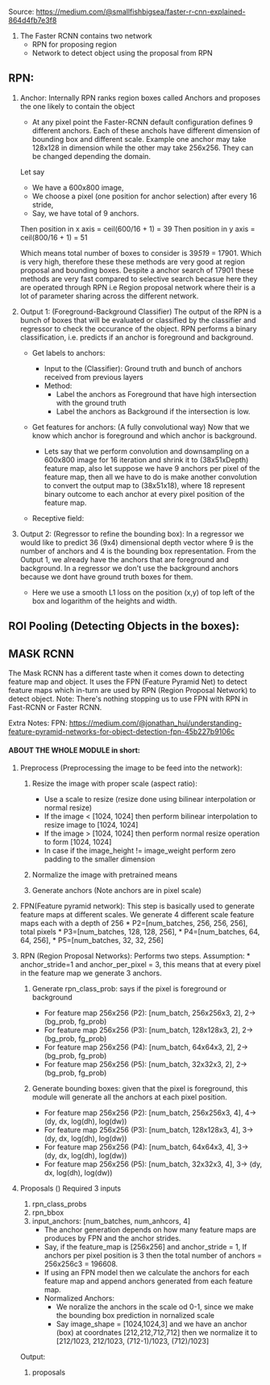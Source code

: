 

Source: https://medium.com/@smallfishbigsea/faster-r-cnn-explained-864d4fb7e3f8

1. The Faster RCNN contains two network
    * RPN for proposing region
    * Network to detect object using the proposal from RPN
  
## RPN:  
    
1. Anchor: Internally RPN ranks region boxes called Anchors and proposes the one likely to contain the object
    * At any pixel point the Faster-RCNN default configuration defines 9 different anchors. Each of these anchols have different dimension of bounding box and different scale. Example one anchor may take 128x128 in dimension while the other may take 256x256. They can be changed depending the domain.
    
    Let say 
    * We have a 600x800 image,
    * We choose a pixel (one position for anchor selection) after every 16 stride, 
    * Say, we have total of 9 anchors.
    
    Then position in x axis = ceil(600/16 + 1) = 39
    Then position in y axis = ceil(800/16 + 1) = 51
    
    Which means total number of boxes to consider is 39*51*9 = 17901. Which is very high, therefore these these methods are very good at region proposal and bounding boxes. Despite a anchor search of 17901 these methods are very fast compared to selective search becasue here they are operated through RPN i.e Region proposal network where their is a lot of parameter sharing across the different network.
    
2. Output 1: (Foreground-Background Classifier) The output of the RPN is a bunch of boxes that will be evaluated or classified by the classifier and regressor to check the occurance of the object. RPN performs a binary classification, i.e. predicts if an anchor is foreground and background.
    
    * Get labels to anchors:
        * Input to the (Classifier): Ground truth and bunch of anchors received from previous layers
        * Method: 
            * Label the anchors as Foreground that have high intersection with the ground truth
            * Label the anchors as Background if the intersection is low.
    
    * Get features for anchors: (A fully convolutional way) Now that we know which anchor is foreground and which anchor is background.
        * Lets say that we perform convolution and downsampling on a 600x800 image for 16 iteration and shrink it to (38x51xDepth) feature map, also let suppose we have 9 anchors per pixel of the feature map, then all we have to do is make another convolution to convert the output map to (38x51x18), where 18 represent binary outcome to each anchor at every pixel position of the feature map.
        
    * Receptive field:
        
3. Output 2: (Regressor to refine the bounding box): In a regressor we would like to predict 36 (9x4) dimensional depth vector where 9 is the number of anchors and 4 is the bounding box representation. From the Output 1, we already have the anchors that are foreground and background. In a regressor we don't use the background anchors because we dont have ground truth boxes for them.
    
    * Here we use a smooth L1 loss on the position (x,y) of top left of the box and logarithm of the heights and width.
    
    
## ROI Pooling (Detecting Objects in the boxes):




## MASK RCNN
The Mask RCNN has a different taste when it comes down to detecting feature map and object. It uses the FPN (Feature Pyramid Net) to detect feature maps which in-turn are used by RPN (Region Proposal Network) to detect object. Note: There's nothing stopping us to use FPN with RPN in Fast-RCNN or Faster RCNN. 

Extra Notes:
FPN: https://medium.com/@jonathan_hui/understanding-feature-pyramid-networks-for-object-detection-fpn-45b227b9106c
    
    

 
 
 
 
#### ABOUT THE WHOLE MODULE in short:
1. Preprocess (Preprocessing the image to be feed into the network):
    1. Resize the image with proper scale (aspect ratio):
        * Use a scale to resize (resize done using bilinear interpolation or normal resize) 
        * If the image < [1024, 1024] then perform bilinear interpolation to resize image to [1024, 1024]
        * If the image > [1024, 1024] then perform normal resize operation to form [1024, 1024]
        * In case if the image_height != image_weight perform zero padding to the smaller dimension
        
    2. Normalize the image with pretrained means
    
    3. Generate anchors (Note anchors are in pixel scale)

2. FPN(Feature pyramid network): This step is basically used to generate feature maps at different scales.
    We generate 4 different scale feature maps each with a depth of 256
        *   P2=[num_batches, 256, 256, 256], total pixels
        *   P3=[num_batches, 128, 128, 256], 
        *   P4=[num_batches, 64, 64, 256], 
        *   P5=[num_batches, 32, 32, 256]
        
3. RPN (Region Proposal Networks): Performs two steps.
    Assumption:
        * anchor_stride=1 and anchor_per_pixel = 3, this means that at every pixel in the feature map we generate 3 anchors. 
        
    1. Generate rpn_class_prob: says if the pixel is foreground or background 
        * For feature map 256x256 (P2): [num_batch, 256x256x3, 2], 2-> (bg_prob, fg_prob)
        * For feature map 256x256 (P3): [num_batch, 128x128x3, 2], 2-> (bg_prob, fg_prob)
        * For feature map 256x256 (P4): [num_batch, 64x64x3, 2], 2-> (bg_prob, fg_prob)
        * For feature map 256x256 (P5): [num_batch, 32x32x3, 2], 2-> (bg_prob, fg_prob)
        
    2. Generate bounding boxes: given that the pixel is foreground, this module will generate all the anchors at each pixel position.
        * For feature map 256x256 (P2): [num_batch, 256x256x3, 4], 4-> (dy, dx, log(dh), log(dw))
        * For feature map 256x256 (P3): [num_batch, 128x128x3, 4], 3-> (dy, dx, log(dh), log(dw))
        * For feature map 256x256 (P4): [num_batch, 64x64x3, 4], 3-> (dy, dx, log(dh), log(dw))
        * For feature map 256x256 (P5): [num_batch, 32x32x3, 4], 3-> (dy, dx, log(dh), log(dw))
        
3. Proposals ()
    Required 3 inputs
    1. rpn_class_probs
    2. rpn_bbox
    3. input_anchors: [num_batches, num_anhcors, 4]
        * The anchor generation depends on how many feature maps are produces by FPN and the anchor strides.
        * Say, if the feature_map is [256x256] and anchor_stride = 1, If anchors per pixel position is 3 then the total number of anchors = 256x256c3 = 196608.
        * If using an FPN model then we calculate the anchors for each feature map and append anchors generated from each feature map.
        * Normalized Anchors:
            * We noralize the anchors in the scale od 0-1, since we make the bounding box prediction in nornalized scale
            * Say image_shape = [1024,1024,3] and we have an anchor (box) at coordnates [212,212,712,712] then we normalize it to [212/1023, 212/1023, (712-1)/1023, (712)/1023]
        
    Output:
    1. proposals
              
     